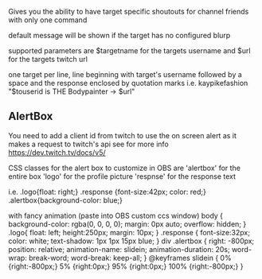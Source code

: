 Gives you the ability to have target specific shoutouts for channel friends with only one command

default message will be shown if the target has no configured blurp

supported parameters are $targetname for the targets username and $url for the targets twitch url

one target per line, line beginning with target's username followed by a space and the response enclosed by quotation marks
i.e.
kaypikefashion "$touserid is THE Bodypainter -> $url"

## AlertBox
You need to add a client id from twitch to use the on screen alert as it makes a request to twitch's api
see for more info https://dev.twitch.tv/docs/v5/

CSS classes for the alert box to customize in OBS are
'alertbox' for the entire box
'logo' for the profile picture
'respnse' for the response text

i.e.
.logo{float: right;}
.response {font-size:42px; color: red;}
.alertbox{background-color: blue;}

with fancy animation (paste into OBS custom ccs window)
body { background-color: rgba(0, 0, 0, 0); margin: 0px auto; overflow: hidden; }
.logo{
    float: left; 
    height:250px;
    margin: 10px;
}
.response {
    font-size:32px;
    color: white;
    text-shadow: 1px 1px 15px blue;
}
div .alertbox {
    right: -800px;
    position: relative;
    animation-name: slidein;
    animation-duration: 20s;
    word-wrap: break-word;
    word-break: keep-all;
}
@keyframes slidein {
    0%   {right:-800px;}
    5%  {right:0px;}
    95%  {right:0px;}
    100% {right:-800px;}
}
